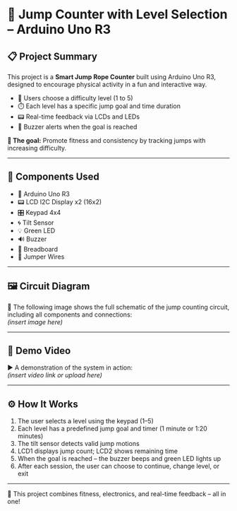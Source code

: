 # 🚀 Jump Counter with Level Selection – Arduino Uno R3

## 📋 Project Summary

This project is a **Smart Jump Rope Counter** built using Arduino Uno R3, designed to encourage physical activity in a fun and interactive way.

- 🧠 Users choose a difficulty level (1 to 5)  
- ⏱️ Each level has a specific jump goal and time duration  
- 📟 Real-time feedback via LCDs and LEDs  
- 🔔 Buzzer alerts when the goal is reached  

**🎯 The goal:** Promote fitness and consistency by tracking jumps with increasing difficulty.

---

## 🔧 Components Used

- 🧠 Arduino Uno R3  
- 📟 LCD I2C Display x2 (16x2)  
- 🎛️ Keypad 4x4  
- 🌀 Tilt Sensor  
- 💡 Green LED  
- 🔊 Buzzer  
- 🔌 Breadboard  
- 🔗 Jumper Wires  

---

## 🖼️ Circuit Diagram

📌 The following image shows the full schematic of the jump counting circuit, including all components and connections:  
*(insert image here)*

---

## 🎥 Demo Video

▶️ A demonstration of the system in action:  
*(insert video link or upload here)*

---

## ⚙️ How It Works

1. The user selects a level using the keypad (1–5)  
2. Each level has a predefined jump goal and timer (1 minute or 1:20 minutes)  
3. The tilt sensor detects valid jump motions  
4. LCD1 displays jump count; LCD2 shows remaining time  
5. When the goal is reached – the buzzer beeps and green LED lights up  
6. After each session, the user can choose to continue, change level, or exit  

---

🎉 This project combines fitness, electronics, and real-time feedback – all in one!

